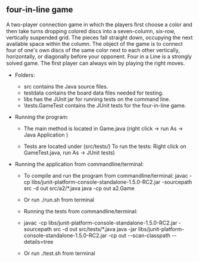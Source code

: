 ## four-in-line game 

A two-player connection game in which the players ﬁrst choose a color and then take turns
dropping colored discs into a seven-column, six-row, vertically suspended grid. The pieces fall
straight down, occupying the next available space within the column. The object of the game is
to connect four of one's own discs of the same color next to each other vertically, horizontally, or
diagonally before your opponent. Four in a Line is a strongly solved game. The ﬁrst player can
always win by playing the right moves.

- Folders:

  - src contains the Java source files.
  - testdata contains the board data files needed for testing.
  - libs has the JUnit jar for running tests on the command line.
  - \tests.GameTest contains the JUnit tests for the four-in-line game.

- Running the program:

  - The main method is located in Game.java (right click -> run As -> Java Application )

  - Tests are located under (src/tests/)
  To run the tests: Right click on GameTest.java, run As -> JUnit tests)


- Running the application from commandline/terminal:

  - To compile and run the program from commandline/terminal: 
  javac -cp libs/junit-platform-console-standalone-1.5.0-RC2.jar -sourcepath src  -d out src/a2/*.java
  java -cp out a2.Game

  - Or run ./run.sh from terminal


  - Running the tests from commandline/terminal:

  - javac -cp libs/junit-platform-console-standalone-1.5.0-RC2.jar -sourcepath src  -d out src/tests/*.java
  java -jar libs/junit-platform-console-standalone-1.5.0-RC2.jar -cp out --scan-classpath --details=tree

  - Or run ./test.sh from terminal
